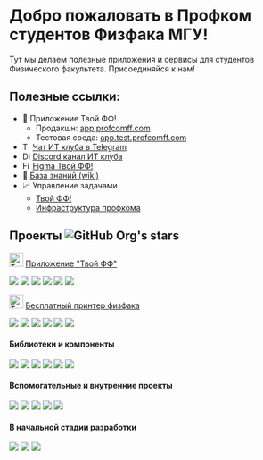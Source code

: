 # Добро пожаловать в Профком студентов Физфака МГУ!

Тут мы делаем полезные приложения и сервисы для студентов Физического факультета. Присоединяйся к нам!

## Полезные ссылки:
* 📱 Приложение Твой ФФ!
    * Продакшн: [app.profcomff.com](https://app.profcomff.com)
    * Тестовая среда: [app.test.profcomff.com](https://app.test.profcomff.com)
    ![]()
*  [<img alt="Telegram" height="14px" src="https://upload.wikimedia.org/wikipedia/commons/8/82/Telegram_logo.svg"/>](https://t.me/+eIMtCymYDepmN2Ey) [Чат ИТ клуба в Telegram](https://t.me/+eIMtCymYDepmN2Ey)
* [<img alt="Discord" height="14px" src="https://www.svgrepo.com/show/353655/discord-icon.svg"/>](https://discord.gg/W5jS3PfCjD) [Discord канал ИТ клуба](https://discord.gg/W5jS3PfCjD)
* [<img alt="Figma" height="14px" src="https://upload.wikimedia.org/wikipedia/commons/3/33/Figma-logo.svg"/>](https://to.profcomff.com/app-figma) [Figma Твой ФФ!](https://to.profcomff.com/app-figma)
* 📖 [База знаний (wiki)](https://github.com/profcomff/general/wiki)
* 📈 Управление задачами 
    * [Твой ФФ!](https://github.com/orgs/profcomff/projects/7)
    * [Инфраструктура профкома](https://github.com/orgs/profcomff/projects/8)




## Проекты <img alt="GitHub Org's stars" src="https://img.shields.io/github/stars/profcomff?labelColor=%2300bd61&color=%2300bd61">


[<img alt="Твой ФФ" width="25px" src="https://cdn.profcomff.com/app/logo/logo_ff.svg" />](https://app.profcomff.com)
[Приложение "Твой ФФ"](https://app.profcomff.com)

[![](https://img.shields.io/github/stars/profcomff/webapp-ui?color=blue&label=webapp-ui&logo=typescript&logoColor=blue&style=for-the-badge)](https://github.com/profcomff/webapp-ui)
[![](https://img.shields.io/github/stars/profcomff/services-api?color=green&label=services-api&logo=python&logoColor=green&style=for-the-badge)](https://github.com/profcomff/services-api)
[![](https://img.shields.io/github/stars/profcomff/timetable-api?color=green&label=timetable-api&logo=python&logoColor=green&style=for-the-badge)](https://github.com/profcomff/timetable-api)
[![](https://img.shields.io/github/stars/profcomff/marketing-api?color=green&label=marketing-api&logo=python&logoColor=green&style=for-the-badge)](https://github.com/profcomff/marketing-api)
[![](https://img.shields.io/github/stars/profcomff/auth-api?color=green&label=auth-api&logo=python&logoColor=green&style=for-the-badge)](https://github.com/profcomff/auth-api)
[![](https://img.shields.io/github/stars/profcomff/userdata-api?color=green&label=userdata-api&logo=python&logoColor=green&style=for-the-badge)](https://github.com/profcomff/userdata-api)


[<img alt="Твой ФФ" width="25px" src="https://cdn.profcomff.com/app/menu_icons/printer.svg" />](https://to.profcomff.com/print)
[Бесплатный принтер физфака](https://to.profcomff.com/print)

[![](https://img.shields.io/github/stars/profcomff/print-webapp?color=yellow&label=print-webapp&logo=javascript&logoColor=yellow&style=for-the-badge)](https://github.com/profcomff/print-webapp)
[![](https://img.shields.io/github/stars/profcomff/print-winapp?color=red&label=print-winapp&logo=csharp&logoColor=red&style=for-the-badge)](https://github.com/profcomff/print-winapp)
[![](https://img.shields.io/github/stars/profcomff/print-api?color=green&label=print-api&logo=python&logoColor=green&style=for-the-badge)](https://github.com/profcomff/print-api)
[![](https://img.shields.io/github/stars/profcomff/converter-api?color=green&label=converter-api&logo=python&logoColor=green&style=for-the-badge)](https://github.com/profcomff/converter-api)
[![](https://img.shields.io/github/stars/profcomff/print-vkbot?color=green&label=print-vkbot&logo=python&logoColor=green&style=for-the-badge)](https://github.com/profcomff/print-vkbot)
[![](https://img.shields.io/github/stars/profcomff/print-tgbot?color=green&label=print-tgbot&logo=python&logoColor=green&style=for-the-badge)](https://github.com/profcomff/print-tgbot)

#### Библиотеки и компоненты

[![](https://img.shields.io/github/stars/profcomff/fastapi-template?color=green&label=fastapi-template&logo=python&logoColor=green&style=for-the-badge)](https://github.com/profcomff/fastapi-template)
[![](https://img.shields.io/github/stars/profcomff/ui-common?color=blue&label=ui-common&logo=typescript&logoColor=blue&style=for-the-badge)](https://github.com/profcomff/ui-common)
[![](https://img.shields.io/github/stars/profcomff/logging-lib?color=green&label=logging-lib&logo=python&logoColor=green&style=for-the-badge)](https://github.com/profcomff/logging-lib)
[![](https://img.shields.io/github/stars/profcomff/auth-lib?color=green&label=auth-lib&logo=python&logoColor=green&style=for-the-badge)](https://github.com/profcomff/auth-lib)
[![](https://img.shields.io/github/stars/profcomff/redirect-ci?color=green&label=redirect-ci&logo=python&logoColor=green&style=for-the-badge)](https://github.com/profcomff/redirect-ci)
[![](https://img.shields.io/github/stars/profcomff/preparation-timetable-data?color=green&label=preparation-timetable-data&logo=python&logoColor=green&style=for-the-badge)](https://github.com/profcomff/preparation-timetable-data)

#### Вспомогательные и внутренние проекты

[![](https://img.shields.io/github/stars/profcomff/issue-github-tgbot?color=green&label=issue-github-tgbot&logo=python&logoColor=green&style=for-the-badge)](https://github.com/profcomff/issue-github-tgbot)
[![](https://img.shields.io/github/stars/profcomff/aciniformes-project?color=green&label=aciniformes-project&logo=python&logoColor=green&style=for-the-badge)](https://github.com/profcomff/aciniformes-project)
[![](https://img.shields.io/github/stars/profcomff/social-api?color=green&label=social-api&logo=python&logoColor=green&style=for-the-badge)](https://github.com/profcomff/social-api)
[![](https://img.shields.io/github/stars/profcomff/cicd-api?color=green&label=cicd-api&logo=python&logoColor=green&style=for-the-badge)](https://github.com/profcomff/cicd-api)
[![](https://img.shields.io/github/stars/profcomff/dwh-pipelines?color=green&label=dwh-pipelines&logo=python&logoColor=green&style=for-the-badge)](https://github.com/profcomff/dwh-pipelines)

#### В начальной стадии разработки
[![](https://img.shields.io/github/stars/profcomff/rating-api?color=green&label=rating-api&logo=python&logoColor=green&style=for-the-badge)](https://github.com/profcomff/rating-api)
[![](https://img.shields.io/github/stars/profcomff/marketing-weblib?color=yellow&label=marketing-weblib&logo=javascript&logoColor=yellow&style=for-the-badge)](https://github.com/profcomff/marketing-weblib)
[![](https://img.shields.io/github/stars/profcomff/auth-weblib?color=blue&label=auth-weblib&logo=typescript&logoColor=blue&style=for-the-badge)](https://github.com/profcomff/auth-weblib)
